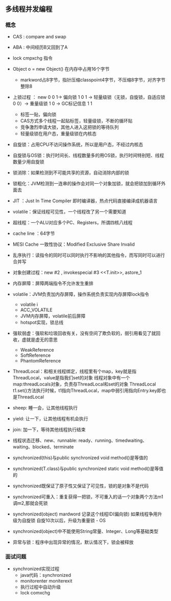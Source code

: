 ## 多线程并发编程

### 概念

-   CAS : compare and swap

-   ABA : 中间经历B又回到了A

-   lock cmpxchg 指令

-   Object o = new Object() 在内存中占用16个字节
    
    -   markword占8字节，指针压缩classpoint4字节，不压缩8字节，对齐字节整除8
    
-   上锁过程 ： new 0 0 1-> 偏向锁 1 0 1 -> 轻量级锁（无锁，自旋锁，自适应锁 0 0）->  重量级锁 1 0 -> GC标记信息 1 1
    -   标签一贴，偏向锁
    -   CAS方式多个线程一起贴标签，轻量级锁，不断的循环贴
    -   竞争激烈申请大锁，其他人进入这把锁的等待队列
    -   轻量级锁在用户态，重量级锁在内核态
    
-   自旋锁：占用CPU不访问操作系统，所以是用户态，不经过内核态
-   自旋锁与OS锁：执行时间长、线程数量多的用OS锁，执行时间特别短、线程数量少用自旋锁

-   锁消除：如果检测到不可能共享的资源，自动消除内部的锁

-   锁粗化：JVM检测到一连串的操作会对同一个对象加锁，就会把锁加到循环外面去

-   JIT ：Just In Time Compiler 即时编译器，热点代码直接编译成机器语言

-   volatile：保证线程可见性，一个线程改了另一个需要知道

-   超线程：一个ALU对应多个PC、Registers，所谓四核八线程

-   cache line ：64字节

-   MESI Cache 一致性协议：Modified Exclusive Share Invalid

-   乱序执行：读指令的同时可以同时执行不影响的其他指令，而写同时可以进行合并写

-   对象创建过程：new #2 <T>, invokespecial #3 <<T.init>>, astore_1

-   内存屏障：屏障两端指令不允许发生重排

-   volatile：JVM负责加内存屏障，操作系统负责实现内存屏障lock指令
    -   volatile i
    -   ACC_VOLATILE
    -   JVM内存屏障，volatile前后屏障
    -   hotspot实现，锁总线
    
-   强软弱虚：强软和垃圾回收有关，没有空间了欺负软的，弱引用看见了就回收，虚就是虚无的意思
    -   WeakReference
    -   SoftReference
    -   PhantomReference

-   ThreadLocal：和相关线程绑定，线程里有个map，key就是指ThreadLocal，value是指我们set的对象
               线程对象中有一个map:threadLocals对象，负责存ThreadLocal和set的对象
               ThreadLocal t1.set()方法执行时候，t1指向ThreadLocal，map中弱引用指向Entry.key即也是ThreadLocal

-   sheep:  睡一会，让其他线程执行
-   yield:  让一下，让其他线程有机会执行
-   join:   加一下，等待其他线程执行结束

-   线程状态迁移、new、runnable: ready、running、timedwaiting、waiting、blocked、terminate

-   synchronized(this)与public synchronized void method()是等值的
-   synchronized(T.class)与public synchronized static void method()是等值的
-   synchronized既保证了原子性又保证了可见性，锁的是对象不是代码
-   synchronized可重入：重复获得一把锁，不可重入的话一个对象两个方法m1调m2,那就会死锁

-   synchronized(object)
        mardword 记录这个线程ID(偏向锁)
        如果线程争用升级为自旋锁
        自旋10次以后，升级为重量锁 - OS
-   synchronized(object)中不能使用String常量、Integer、Long等基础类型

-   异常与锁：程序中出现异常的情况，默认情况下，锁会被释放

### 面试问题

-   synchronized实现过程
    -   java代码：synchronized
    -   monitorenter moniterexit
    -   执行过程中自动升级
    -   lock comxchg
    
